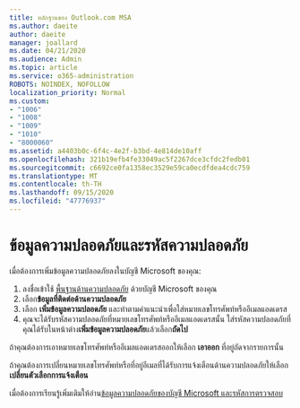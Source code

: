 ```yaml
---
title: หลักฐานของ Outlook.com MSA
ms.author: daeite
author: daeite
manager: joallard
ms.date: 04/21/2020
ms.audience: Admin
ms.topic: article
ms.service: o365-administration
ROBOTS: NOINDEX, NOFOLLOW
localization_priority: Normal
ms.custom:
- "1006"
- "1008"
- "1009"
- "1010"
- "8000060"
ms.assetid: a4403b0c-6f4c-4e2f-b3bd-4e814de10aff
ms.openlocfilehash: 321b19efb4fe33049ac5f2267dce3cfdc2fedb01
ms.sourcegitcommit: c6692ce0fa1358ec3529e59ca0ecdfdea4cdc759
ms.translationtype: MT
ms.contentlocale: th-TH
ms.lasthandoff: 09/15/2020
ms.locfileid: "47776937"
---
```

# <a name="security-info-and-security-codes"></a>ข้อมูลความปลอดภัยและรหัสความปลอดภัย

เมื่อต้องการเพิ่มข้อมูลความปลอดภัยลงในบัญชี Microsoft ของคุณ:

1. ลงชื่อเข้าใช้ [พื้นฐานด้านความปลอดภัย](https://account.microsoft.com/security) ด้วยบัญชี Microsoft ของคุณ
1. เลือก**ข้อมูลที่ติดต่อด้านความปลอดภัย**
1. เลือก **เพิ่มข้อมูลความปลอดภัย** และทำตามคำแนะนำเพื่อใส่หมายเลขโทรศัพท์หรืออีเมลแอดเดรส
1. คุณจะได้รับรหัสความปลอดภัยที่หมายเลขโทรศัพท์หรืออีเมลแอดเดรสนั้น ใส่รหัสความปลอดภัยที่คุณได้รับในหน้าต่าง**เพิ่มข้อมูลความปลอดภัย**แล้วเลือก**ถัดไป**

ถ้าคุณต้องการเอาหมายเลขโทรศัพท์หรืออีเมลแอดเดรสออกให้เลือก **เอาออก** ที่อยู่ถัดจากรายการนั้น

ถ้าคุณต้องการเปลี่ยนหมายเลขโทรศัพท์หรือที่อยู่อีเมลที่ได้รับการแจ้งเตือนด้านความปลอดภัยให้เลือก**เปลี่ยนตัวเลือกการแจ้งเตือน**

เมื่อต้องการเรียนรู้เพิ่มเติมให้อ่าน[ข้อมูลความปลอดภัยของบัญชี Microsoft และรหัสการตรวจสอบ](https://support.microsoft.com/help/12428/)